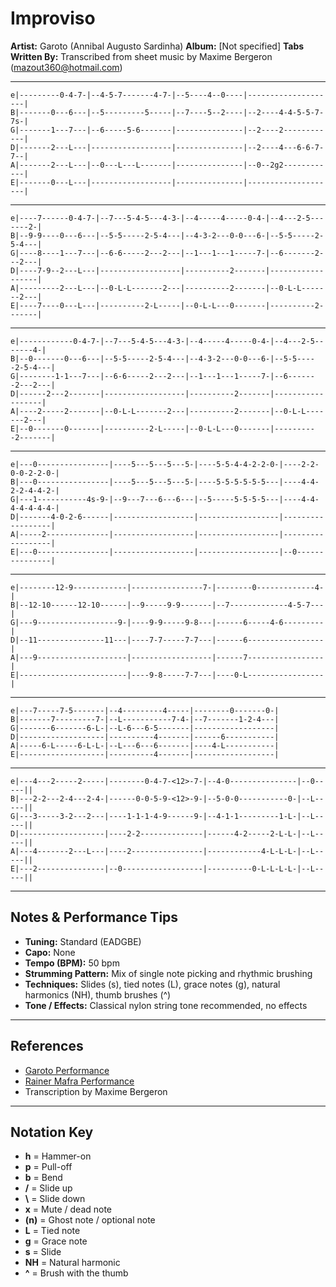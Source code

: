 # Improviso

**Artist:** Garoto (Annibal Augusto Sardinha)
**Album:** \[Not specified]
**Tabs Written By:** Transcribed from sheet music by Maxime Bergeron ([mazout360@hotmail.com](mailto:mazout360@hotmail.com))

---

```plaintext
e|---------0-4-7-|--4-5-7-------4-7-|--5----4--0----|--------------------|
B|-------0---6---|--5---------5-----|--7----5--2----|--2----4-4-5-5-7-7s-|
G|-------1---7---|--6-----5-6-------|---------------|--2----2------------|
D|-------2---L---|------------------|---------------|--2----4---6-6-7-7--|
A|-------2---L---|--0---L---L-------|---------------|--0--2g2------------|
E|-------0---L---|------------------|---------------|--------------------|
```

---

```plaintext
e|----7------0-4-7-|--7---5-4-5---4-3-|--4-----4-----0-4-|--4---2-5-------2-|
B|--9-9----0---6---|--5-5-----2-5-4---|--4-3-2---0-0---6-|--5-5-----2-5-4---|
G|----8----1---7---|--6-6-----2---2---|--1---1---1-----7-|--6-------2---2---|
D|----7-9--2---L---|------------------|----------2-------|------------------|
A|---------2---L---|--0-L-L-------2---|----------2-------|--0-L-L-------2---|
E|----7----0---L---|----------2-L-----|--0-L-L---0-------|----------2-------|
```

---

```plaintext
e|------------0-4-7-|--7---5-4-5---4-3-|--4-----4-----0-4-|--4---2-5-------4-|
B|--0-------0---6---|--5-5-----2-5-4---|--4-3-2---0-0---6-|--5-5-----2-5-4---|
G|--------1-1---7---|--6-6-----2---2---|--1---1---1-----7-|--6-------2---2---|
D|------2---2-------|------------------|----------2-------|------------------|
A|----2-----2-------|--0-L-L-------2---|----------2-------|--0-L-L-------2---|
E|--0-------0-------|----------2-L-----|--0-L-L---0-------|----------2-------|
```

---

```plaintext
e|---0----------------|----5---5---5---5-|----5-5-4-4-2-2-0-|----2-2-0-0-2-2-0-|
B|---0----------------|----5---5---5---5-|----5-5-5-5-5-5---|----4-4-2-2-4-4-2-|
G|---1-----------4s-9-|--9---7---6---6---|--5-----5-5-5-5---|----4-4-4-4-4-4-4-|
D|-------4-0-2-6------|------------------|------------------|------------------|
A|-----2--------------|------------------|------------------|------------------|
E|---0----------------|------------------|------------------|--0---------------|
```

---

```plaintext
e|--------12-9------------|----------------7-|--------0-------------4-|
B|--12-10------12-10------|--9-----9-9-------|--7-------------4-5-7---|
G|---9------------------9-|----9-9-----9-8---|------6-----4-6---------|
D|--11---------------11---|----7-7-----7-7---|------6-----------------|
A|---9--------------------|------------------|------7-----------------|
E|------------------------|----9-8-----7-7---|----0-L-----------------|
```

---

```plaintext
e|---7-----7-5-------|--4---------4-----|--------0-------0-|
B|-------7---------7-|--L-----------7-4-|--7-------1-2-4---|
G|-------6-------6-L-|--L-6---6-5-------|------------------|
D|-------------------|----------4-------|------6-----------|
A|-----6-L-----6-L-L-|--L---6---6-------|----4-L-----------|
E|-------------------|----------4-------|------------------|
```

---

```plaintext
e|---4---2-----2-----|--------0-4-7-<12>-7-|--4-0---------------|--0-----||
B|---2-2---2-4---2-4-|------0-0-5-9-<12>-9-|--5-0-0-----------0-|--L-----||
G|---3-----3-2---2---|----1-1-1-4-9------9-|--4-1-1---------1-L-|--L-----||
D|-------------------|----2-2--------------|------4-2-----2-L-L-|--L-----||
A|---4-------2---L---|----2----------------|------------4-L-L-L-|--L-----||
E|---2---------------|--0------------------|----------0-L-L-L-L-|--L-----||
```

---

## Notes & Performance Tips

* **Tuning:** Standard (EADGBE)
* **Capo:** None
* **Tempo (BPM):** 50 bpm
* **Strumming Pattern:** Mix of single note picking and rhythmic brushing
* **Techniques:** Slides (s), tied notes (L), grace notes (g), natural harmonics (NH), thumb brushes (^)
* **Tone / Effects:** Classical nylon string tone recommended, no effects

---

## References

* [Garoto Performance](http://www.youtube.com/watch?v=J7O3zKP8stM)
* [Rainer Mafra Performance](http://www.youtube.com/watch?v=dTpC-cfZNoA)
* Transcription by Maxime Bergeron

---

## Notation Key

* **h** = Hammer-on
* **p** = Pull-off
* **b** = Bend
* **/** = Slide up
* **\\** = Slide down
* **x** = Mute / dead note
* **(n)** = Ghost note / optional note
* **L** = Tied note
* **g** = Grace note
* **s** = Slide
* **NH** = Natural harmonic
* **^** = Brush with the thumb
